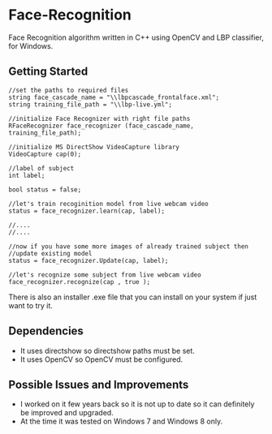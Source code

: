 # Face-Recognition

Face Recognition algorithm written in C++ using OpenCV and LBP classifier, for Windows.

## Getting Started

```
//set the paths to required files
string face_cascade_name = "\\lbpcascade_frontalface.xml";
string training_file_path = "\\lbp-live.yml";

//initialize Face Recognizer with right file paths
RFaceRecognizer face_recognizer (face_cascade_name, training_file_path);

//initialize MS DirectShow VideoCapture library
VideoCapture cap(0);

//label of subject
int label;

bool status = false;

//let's train recoginition model from live webcam video
status = face_recognizer.learn(cap, label);

//....
//....

//now if you have some more images of already trained subject then 
//update existing model
status = face_recognizer.Update(cap, label);

//let's recognize some subject from live webcam video
face_recognizer.recognize(cap , true );
```

There is also an installer .exe file that you can install on your system if just want to try it.


## Dependencies 

- It uses directshow so directshow paths must be set.
- It uses OpenCV so OpenCV must be configured.

## Possible Issues and Improvements

- I worked on it few years back so it is not up to date so it can definitely be improved and upgraded.
- At the time it was tested on Windows 7 and Windows 8 only.




